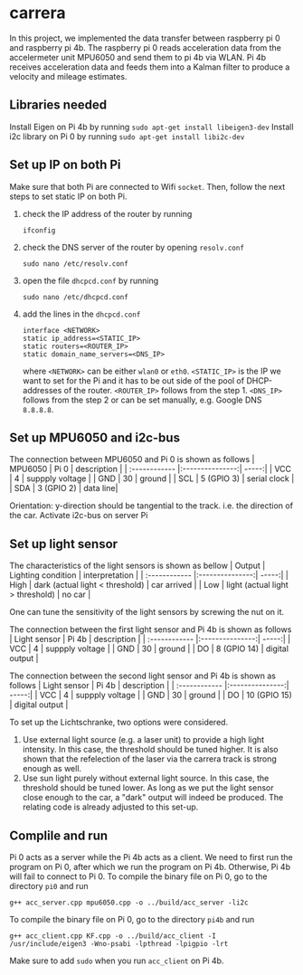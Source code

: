 # carrera
In this project, we implemented the data transfer between raspberry pi 0 and raspberry pi 4b. The raspberry pi 0 reads acceleration data from the accelermeter unit MPU6050 and send them to pi 4b via WLAN. Pi 4b receives acceleration data and feeds them into a Kalman filter to produce a velocity and mileage estimates. 

## Libraries needed
Install Eigen on Pi 4b by running
    ```
    sudo apt-get install libeigen3-dev
    ```
Install i2c library on Pi 0 by running 
    ```
    sudo apt-get install libi2c-dev
    ```
    
## Set up IP on both Pi
Make sure that both Pi are connected to Wifi `socket`. Then, follow the next steps to set static IP on both Pi.
1. check the IP address of the router by running

    ```
    ifconfig
    ```
    
2. check the DNS server of the router by opening `resolv.conf`

    ```
    sudo nano /etc/resolv.conf
    ```
    
5. open the file `dhcpcd.conf` by running 

    ```
    sudo nano /etc/dhcpcd.conf
    ```
7. add the lines in the `dhcpcd.conf`

      ```
      interface <NETWORK>
      static ip_address=<STATIC_IP>
      static routers=<ROUTER_IP>
      static domain_name_servers=<DNS_IP>
      ```
      where `<NETWORK>` can be either `wlan0` or `eth0`. 
      `<STATIC_IP>` is the IP we want to set for the Pi and it has to be out side of the pool of DHCP-addresses of the router.
      `<ROUTER_IP>` follows from the step 1.
      `<DNS_IP>` follows from the step 2 or can be set manually, e.g. Google DNS `8.8.8.8`.
       
## Set up MPU6050 and i2c-bus
The connection between MPU6050 and Pi 0 is shown as follows
| MPU6050       | Pi 0           | description |
| :------------ |:---------------:| -----:|
| VCC           | 4                 | suppply voltage |
| GND           | 30                |   ground |
| SCL           | 5 (GPIO 3)        |    serial clock |
| SDA           | 3 (GPIO 2)        | data line|

Orientation: y-direction should be tangential to the track. i.e. the direction of the car.
Activate i2c-bus on server Pi

## Set up light sensor
The characteristics of the light sensors is shown as bellow
| Output       | Lighting condition            | interpretation |
| :------------ |:---------------:| -----:|
| High           | dark (actual light < threshold)                 | car arrived |
| Low           | light (actual light > threshold)                |   no car |

One can tune the sensitivity of the light sensors by screwing the nut on it. 

The connection between the first light sensor and Pi 4b is shown as follows
| Light sensor       | Pi 4b            | description |
| :------------ |:---------------:| -----:|
| VCC           | 4                 | suppply voltage |
| GND           | 30                |   ground |
| DO           | 8 (GPIO 14)        |    digital output |

The connection between the second light sensor and Pi 4b is shown as follows
| Light sensor       | Pi 4b            | description |
| :------------ |:---------------:| -----:|
| VCC           | 4                 | suppply voltage |
| GND           | 30                |   ground |
| DO           | 10 (GPIO 15)        |    digital output |

To set up the Lichtschranke, two options were considered.
1. Use external light source (e.g. a laser unit) to provide a high light intensity. In this case, the threshold should be tuned higher. It is also shown that the refelection of the laser via the carrera track is strong enough as well.
2. Use sun light purely without external light source. In this case, the threshold should be tuned lower. As long as we put the light sensor close enough to the car, a "dark" output will indeed be produced. The relating code is already adjusted to this set-up.

## Complile and run
Pi 0 acts as a server while the Pi 4b acts as a client. We need to first run the program on Pi 0, after which we run the program on Pi 4b. Otherwise, Pi 4b will fail to connect to Pi 0.
To compile the binary file on Pi 0, go to the directory `pi0` and run
```
g++ acc_server.cpp mpu6050.cpp -o ../build/acc_server -li2c 
```
To compile the binary file on Pi 0, go to the directory `pi4b` and run
```
g++ acc_client.cpp KF.cpp -o ../build/acc_client -I /usr/include/eigen3 -Wno-psabi -lpthread -lpigpio -lrt
```
Make sure to add `sudo` when you run `acc_client` on Pi 4b.
